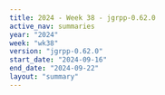 ```yaml
---
title: 2024 - Week 38 - jgrpp-0.62.0
active_nav: summaries
year: "2024"
week: "wk38"
version: "jgrpp-0.62.0"
start_date: "2024-09-16"
end_date: "2024-09-22"
layout: "summary"
---
```

